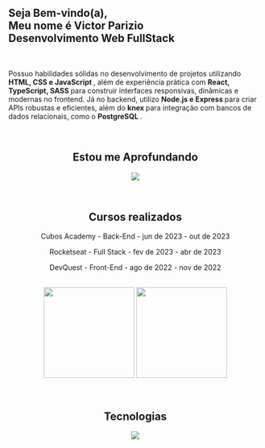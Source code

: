 <section class="home" id="home">
  <div>
    <h1>
      Seja Bem-vindo(a), <br />
      Meu nome é Victor <span>Parizio</span>
      <br />
      Desenvolvimento Web <span>FullStack</span>
    </h1>
    <br />
    <p>
      Possuo habilidades sólidas no desenvolvimento de projetos utilizando
      <strong> <span>HTML, CSS e JavaScript</span> </strong>, além de
      experiência prática com
      <strong>
        <span>React, TypeScript, SASS</span>
      </strong>
      para construir interfaces responsivas, dinâmicas e modernas no frontend.
      Já no backend, utilizo
      <strong>
        <span>Node.js e Express</span>
      </strong>
      para criar APIs robustas e eficientes, além do
      <strong>
        <span>knex</span>
      </strong>
      para integração com bancos de dados relacionais, como o
      <strong> <span>PostgreSQL</span> </strong>.
    </p>
  </div>
  <img src="https://avatars.githubusercontent.com/u/110943547?v=4" alt="">
</section>
<section align="center" id="estudos">
  <div style="display: inline_block">
    <br />
    <h2 align="center">Estou me <span>Aprofundando</span></h2>
    <p align="center">
      <a href="https://skillicons.dev">
        <img src="https://skillicons.dev/icons?i=react,typescript,nextjs" />
      </a>
    </p>
  </div>
</section>
<section align="center" id="formacao">
  <div style="display: inline_block">
    <br />
    <h2 align="center">Cursos <span>realizados</span></h2>
    <div align="center">
      <p>
        Cubos Academy - <span>Back-End</span> - jun de 2023 - out de 2023<br />
      </p>
      <p>
        Rocketseat - <span>Full Stack</span> - fev de 2023 - abr de 2023<br />
      </p>
      <p>DevQuest - <span>Front-End</span> - ago de 2022 - nov de 2022</p>
    </div>
  </div>
</section>
<br />
<section align="center" id="parametros">
  <img
    align="center"
    height="180em"
    src="https://github-readme-stats.vercel.app/api?username=VictorParizio&theme=holi&show_icons=true&include_all_commits=true&count_private=true"
  />
  <img
    align="center"
    height="180em"
    src="https://github-readme-stats.vercel.app/api/top-langs/?username=VictorParizio&layout=compact&langs_count=16&theme=holi"
  />
</section>
<br />
<section align="center" id="tecnologias">
  <div style="display: inline_block">
    <br />
    <h2 align="center">
      <span>Tecnologias</span>
    </h2>
    <p align="center">
      <a href="https://skillicons.dev">
        <img
          src="https://skillicons.dev/icons?i=postgres,express,nodejs,sass,typescript,react,javascript,css,html,vscode,git,figma&perline=3"
        />
      </a>
    </p>
  </div>
</section>
